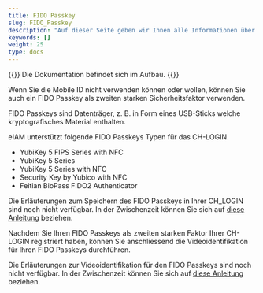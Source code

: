 ```yaml
---
title: FIDO Passkey
slug: FIDO_Passkey
description: "Auf dieser Seite geben wir Ihnen alle Informationen über die Verwendung von FIDO Passkeys als zweiten Sicherheitsfaktor."
keywords: []
weight: 25
type: docs
---
```

{{<alert color="info">}}
Die Dokumentation befindet sich im Aufbau.
{{</alert>}}

Wenn Sie die Mobile ID nicht verwenden können oder wollen, können Sie auch ein FIDO Passkey als zweiten starken Sicherheitsfaktor verwenden. 

FIDO Passkeys sind Datenträger, z. B. in Form eines USB-Sticks welche kryptografisches Material enthalten.

eIAM unterstützt folgende FIDO Passkeys Typen für das CH-LOGIN.
- YubiKey 5 FIPS Series with NFC
- YubiKey 5 Series
- YubiKey 5 Series with NFC
- Security Key by Yubico with NFC
- Feitian BioPass FIDO2 Authenticator

Die Erläuterungen zum Speichern des FIDO Passkeys in Ihrer CH_LOGIN sind noch nicht verfügbar. In der Zwischenzeit können Sie sich auf [diese Anleitung](https://help.eiam.swiss/?c=passkeys&l=de) beziehen.

Nachdem Sie Ihren FIDO Passkeys als zweiten starken Faktor Ihrer CH-LOGIN registriert haben, können Sie anschliessend die Videoidentifikation für Ihren FIDO Passkeys durchführen. 

Die Erläuterungen zur Videoidentifikation für den FIDO Passkeys sind noch nicht verfügbar. In der Zwischenzeit können Sie sich auf [diese Anleitung](https://help.eiam.swiss/index.php?c=h!vipspasskey&l=de) beziehen.